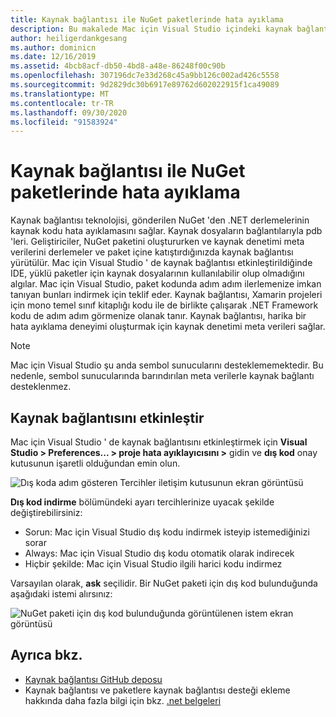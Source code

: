 ```yaml
---
title: Kaynak bağlantısı ile NuGet paketlerinde hata ayıklama
description: Bu makalede Mac için Visual Studio içindeki kaynak bağlantısı özelliği açıklanır.
author: heiligerdankgesang
ms.author: dominicn
ms.date: 12/16/2019
ms.assetid: 4bcb8acf-db50-4bd8-a48e-86248f00c90b
ms.openlocfilehash: 307196dc7e33d268c45a9bb126c002ad426c5558
ms.sourcegitcommit: 9d2829dc30b6917e89762d602022915f1ca49089
ms.translationtype: MT
ms.contentlocale: tr-TR
ms.lasthandoff: 09/30/2020
ms.locfileid: "91583924"
---
```

# <a name="debugging-into-nuget-packages-with-source-link"></a>Kaynak bağlantısı ile NuGet paketlerinde hata ayıklama

Kaynak bağlantısı teknolojisi, gönderilen NuGet 'den .NET derlemelerinin kaynak kodu hata ayıklamasını sağlar. Kaynak dosyaların bağlantılarıyla pdb 'leri. Geliştiriciler, NuGet paketini oluştururken ve kaynak denetimi meta verilerini derlemeler ve paket içine katıştırdığınızda kaynak bağlantısı yürütülür. Mac için Visual Studio ' de kaynak bağlantısı etkinleştirildiğinde IDE, yüklü paketler için kaynak dosyalarının kullanılabilir olup olmadığını algılar. Mac için Visual Studio, paket kodunda adım adım ilerlemenize imkan tanıyan bunları indirmek için teklif eder. Kaynak bağlantısı, Xamarin projeleri için mono temel sınıf kitaplığı kodu ile de birlikte çalışarak .NET Framework kodu de adım adım görmenize olanak tanır. Kaynak bağlantısı, harika bir hata ayıklama deneyimi oluşturmak için kaynak denetimi meta verileri sağlar.

> [!NOTE]
> Mac için Visual Studio şu anda sembol sunucularını desteklememektedir. Bu nedenle, sembol sunucularında barındırılan meta verilerle kaynak bağlantı desteklenmez.

## <a name="enable-source-link"></a>Kaynak bağlantısını etkinleştir

Mac için Visual Studio ' de kaynak bağlantısını etkinleştirmek için **Visual Studio > Preferences... > proje hata ayıklayıcısını >** gidin ve **dış kod** onay kutusunun işaretli olduğundan emin olun.

![Dış koda adım gösteren Tercihler iletişim kutusunun ekran görüntüsü](media/source-link1.png)

**Dış kod indirme** bölümündeki ayarı tercihlerinize uyacak şekilde değiştirebilirsiniz:
* Sorun: Mac için Visual Studio dış kodu indirmek isteyip istemediğinizi sorar
* Always: Mac için Visual Studio dış kodu otomatik olarak indirecek
* Hiçbir şekilde: Mac için Visual Studio ilgili harici kodu indirmez

Varsayılan olarak, **ask** seçilidir. Bir NuGet paketi için dış kod bulunduğunda aşağıdaki istemi alırsınız:

![NuGet paketi için dış kod bulunduğunda görüntülenen istem ekran görüntüsü](media/source-link2.png)


## <a name="see-also"></a>Ayrıca bkz.

- [Kaynak bağlantısı GitHub deposu](https://github.com/dotnet/sourcelink/blob/master/README.md)
- Kaynak bağlantısı ve paketlere kaynak bağlantısı desteği ekleme hakkında daha fazla bilgi için bkz. [.net belgeleri](/dotnet/standard/library-guidance/sourcelink)